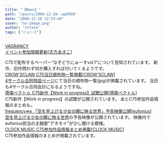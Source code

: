 ```yaml
---
title: "【News】"
path: "/posts/2008-12-28--wp0950"
date: "2008-12-28 12:53:44"
cover: "no-image.png"
author: "stfate"
tags: ["ニュース"]
---
```


<style type="text/css">
<!--
p {white-space: pre-wrap};
-->
</style>

<a class="topics" href="http://www.vagrancy.jp/" target="_blank">VAGRANCY イベント参加情報更新</a><span class="junre">[<a href="http://www.vagrancy.jp/" target="_blank">志方あきこ</a>]</span>
<div class="news">C75で配布するペーパー”なぞどりにゅーすvol.1”について告知されています。
新作、旧作問わず何か購入すれば付いてくるようです。</div>
<a class="topics" href="http://c75.crowsclaw.info/" target="_blank">CROW'SCLAW C75当日頒布物一覧掲載</a><span class="junre">[<a href="http://www.crowsclaw.info/" target="_blank">CROW'SCLAW</a>]</span>
<div class="news"><a href="http://c75.crowsclaw.info/" target="_blank">4サークル合同特設ページ</a>にて当日の頒布物一覧(jpg)が掲載されています。
当日も4サークル合同会計になるようですね。</div>
<a class="topics" href="http://www.lindwurm.info/sv/" target="_blank">感傷ベクトル C75新作【Work in progress】試聴公開</a><span class="junre">[<a href="http://www.lindwurm.info/sv/" target="_blank">感傷ベクトル</a>]</span>
<div class="news">C75新作【Work in progress】の試聴が公開されています。
あとC75参加作品情報のまとめも。</div>
<a class="topics" href="http://eufonius.net/" target="_blank">frequency⇒e 「空を見上げる少女の瞳に映る世界」予告映像公開</a><span class="junre">[<a href="http://eufonius.net/" target="_blank">eufonius</a>]</span>
<div class="news"><a href="http://www.munto.com/yokoku.html#muntotv_yokoku" target="_blank">空を見上げる少女の瞳に映る世界</a>の予告映像が公開されています。
映像内でeufonius担当の主題歌"アネモイ"が少し聴ける模様。</div>
<a class="topics" href="http://www.clock-music.com/" target="_blank">CLOCK MUSIC C75参加作品情報まとめ掲載</a><span class="junre">[<a href="http://www.clock-music.com/" target="_blank">CLOCK MUSIC</a>]</span>
<div class="news">C75参加作品情報のまとめが掲載されています。</div>
